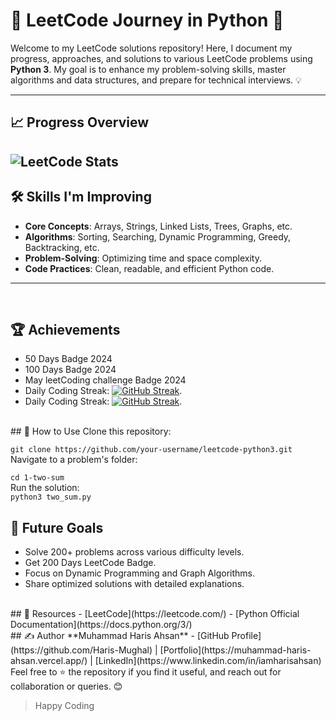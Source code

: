 # 🚀 LeetCode Journey in Python 🐍

Welcome to my LeetCode solutions repository! Here, I document my progress, approaches, and solutions to various LeetCode problems using **Python 3**. My goal is to enhance my problem-solving skills, master algorithms and data structures, and prepare for technical interviews. 💡

---

## 📈 Progress Overview
<!-- ![LeetCode Stats](https://leetcode.card.workers.dev/Muhammad_Haris_Ahsan?theme=dark&font=baloo&extension=activity) -->
![LeetCode Stats](https://leetcode.card.workers.dev/Muhammad_Haris_Ahsan?theme=dark&font=baloo&extension=null)
---

## 🛠️ Skills I'm Improving
- **Core Concepts**: Arrays, Strings, Linked Lists, Trees, Graphs, etc.
- **Algorithms**: Sorting, Searching, Dynamic Programming, Greedy, Backtracking, etc.
- **Problem-Solving**: Optimizing time and space complexity.
- **Code Practices**: Clean, readable, and efficient Python code.

---
<br />

## 🏆 Achievements

- 50 Days Badge 2024
- 100 Days Badge 2024
- May leetCoding challenge Badge 2024
- Daily Coding Streak: [![GitHub Streak](https://streak-stats.demolab.com/?user=Haris-Mughal&currStreakNum=2FD3EB&fire=pink&sideLabels=F00&date_format=[Y.]n.j)](https://git.io/streak-stats).
- Daily Coding Streak: [![GitHub Streak](https://streak-stats.demolab.com/?user=Haris-Mughal)](https://git.io/streak-stats).
<br />
## 📝 How to Use
Clone this repository:
 
```git clone https://github.com/your-username/leetcode-python3.git```
Navigate to a problem's folder: 

`cd 1-two-sum`<br />
Run the solution:<br />
`python3 two_sum.py`
<br />

## 🌟 Future Goals
- Solve 200+ problems across various difficulty levels.
- Get 200 Days LeetCode Badge.
- Focus on Dynamic Programming and Graph Algorithms.
- Share optimized solutions with detailed explanations.
<br />
## 🧩 Resources
- [LeetCode](https://leetcode.com/)
- [Python Official Documentation](https://docs.python.org/3/)

<br />
## ✍️ Author
**Muhammad Haris Ahsan** - [GitHub Profile](https://github.com/Haris-Mughal) | [Portfolio](https://muhammad-haris-ahsan.vercel.app/) | [LinkedIn](https://www.linkedin.com/in/iamharisahsan)
<br />
Feel free to ⭐ the repository if you find it useful, and reach out for collaboration or queries. 😊
<br />

 > Happy Coding
